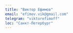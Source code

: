 ```yaml
---
title: "Виктор Ефимов"
email: "efimov.vik@gmail.com"
telegram: "viktorefimoff"
loc: "Санкт-Петербург"
---
```

